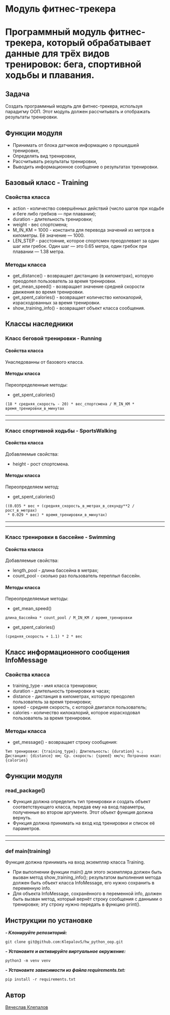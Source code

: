 # Модуль фитнес-трекера
# Программный модуль фитнес-трекера, который обрабатывает данные для трёх видов тренировок: бега, спортивной ходьбы и плавания. 

## Задача
Создать программный модуль для фитнес-трекера, используя парадигму ООП. Этот модуль должен рассчитывать и отображать результаты тренировки.

## Функции модуля
* Принимать от блока датчиков информацию о прошедшей тренировке,
* Определять вид тренировки,
* Рассчитывать результаты тренировки,
* Выводить информационное сообщение о результатах тренировки.

## Базовый класс - Training

### Свойства класса

* action - количество совершённых действий (число шагов при ходьбе и беге либо гребков — при плавании);
* duration - длительность тренировки;
* weight - вес спортсмена;
* M_IN_KM = 1000 - константа для перевода значений из метров в километры. Её значение — 1000.
* LEN_STEP - расстояние, которое спортсмен преодолевает за один шаг или гребок. Один шаг — это 0.65 метра, один гребок при плавании — 1.38 метра.

### Методы класса

* get_distance() - возвращает дистанцию (в километрах), которую преодолел пользователь за время тренировки.
* get_mean_speed() - возвращает значение средней скорости движения во время тренировки.
* get_spent_calories() - возвращает количество килокалорий, израсходованных за время тренировки.
* show_training_info() - возвращает объект класса сообщения.

## Классы наследники

### Класс беговой тренировки - Running

#### Свойства класса

Унаследованны от базового класса.

#### Методы класса
Переопределенные методы:
* get_spent_calories()
```
(18 * средняя_скорость - 20) * вес_спортсмена / M_IN_KM * время_тренировки_в_минутах
```
---
---
### Класс спортивной ходьбы - SportsWalking

#### Свойства класса
Добавляемые свойства:
* height - рост спортсмена.

#### Методы класса
Переопределяем метод:
* get_spent_calories()
```
((0.035 * вес + (средняя_скорость_в_метрах_в_секунду**2 / рост_в_метрах)
 * 0.029 * вес) * время_тренировки_в_минутах) 
```
---
---
### Класс тренировки в бассейне -  Swimming

#### Свойства класса
Добавляемые свойства:
* length_pool - длина бассейна в метрах;
* count_pool - сколько раз пользователь переплыл бассейн.

#### Методы класса
Переопределяемые методы:
* get_mean_speed()
```
длина_бассейна * count_pool / M_IN_KM / время_тренировки 
```
* get_spent_calories()
```
(средняя_скорость + 1.1) * 2 * вес
```


## Класс информационного сообщения InfoMessage

### Свойства класса
* training_type - имя класса тренировки;
* duration - длительность тренировки в часах;
* distance - дистанция в километрах, которую преодолел пользователь за время тренировки;
* speed - средняя скорость, с которой двигался пользователь;
* calories - количество килокалорий, которое израсходовал пользователь за время тренировки.


### Методы класса

* get_message() - возвращает строку сообщения:
```
Тип тренировки: {training_type}; Длительность: {duration} ч.; Дистанция: {distance} км; Ср. скорость: {speed} км/ч; Потрачено ккал: {calories}
```

## Функции модуля

### read_package()

* Функция должна определить тип тренировки и создать объект соответствующего класса, передав ему на вход параметры, полученные во втором аргументе. Этот объект функция должна вернуть.
* Функция должна принимать на вход код тренировки и список её параметров.

---
---

### def main(training)

Функция должна принимать на вход экземпляр класса Training.

* При выполнении функции main() для этого экземпляра должен быть вызван метод show_training_info(); результатом выполнения метода должен быть объект класса InfoMessage, его нужно сохранить в переменную info.
* Для объекта InfoMessage, сохранённого в переменной info, должен быть вызван метод, который вернёт строку сообщения с данными о тренировке; эту строку нужно передать в функцию print().

## Инструкции по установке
***- Клонируйте репозиторий:***
```
git clone git@github.com:KlepalovS/hw_python_oop.git
```

***- Установите и активируйте виртуальное окружение:***
```
python3 -m venv venv
```

***- Установите зависимости из файла requirements.txt:***
```
pip install -r requirements.txt
```

## Автор
[Вячеслав Клепалов](https://github.com/KlepalovS)